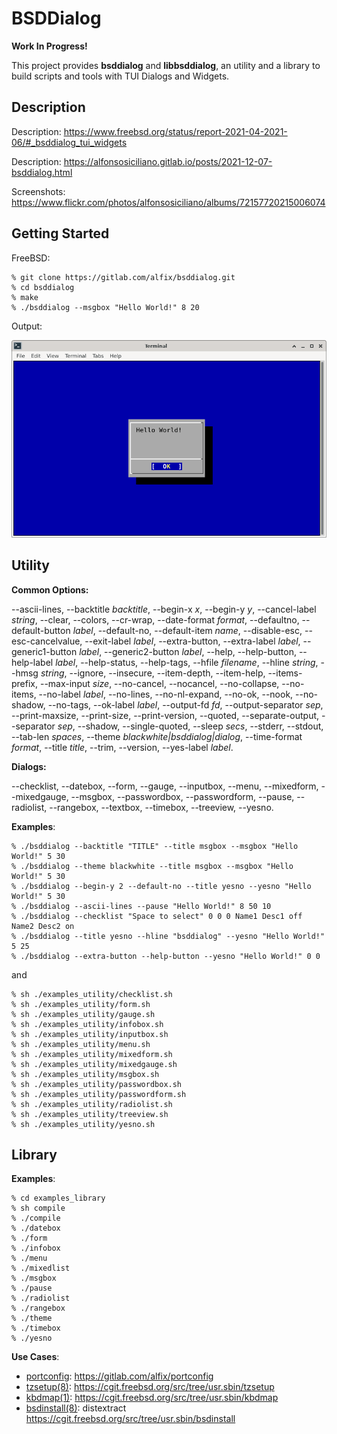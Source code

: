 # BSDDialog

**Work In Progress!**

This project provides **bsddialog** and **libbsddialog**, an utility and a
library to build scripts and tools with TUI Dialogs and Widgets.


## Description

Description:
<https://www.freebsd.org/status/report-2021-04-2021-06/#_bsddialog_tui_widgets>

Description:
<https://alfonsosiciliano.gitlab.io/posts/2021-12-07-bsddialog.html>

Screenshots:
<https://www.flickr.com/photos/alfonsosiciliano/albums/72157720215006074>


## Getting Started

FreeBSD:

```
% git clone https://gitlab.com/alfix/bsddialog.git
% cd bsddialog
% make
% ./bsddialog --msgbox "Hello World!" 8 20
```

Output:

![screenshot](screenshot.png)


## Utility


**Common Options:**
 
--ascii-lines, --backtitle *backtitle*, --begin-x *x*, --begin-y *y*,
--cancel-label *string*, --clear, --colors, --cr-wrap, --date-format *format*,
--defaultno, --default-button *label*, --default-no, --default-item *name*,
--disable-esc, --esc-cancelvalue, --exit-label *label*, --extra-button,
--extra-label *label*, --generic1-button *label*, --generic2-button *label*,
--help, --help-button, --help-label *label*, --help-status, --help-tags,
--hfile *filename*, --hline *string*, --hmsg *string*, --ignore, --insecure,
--item-depth, --item-help, --items-prefix, --max-input *size*, --no-cancel,
--nocancel, --no-collapse, --no-items, --no-label *label*, --no-lines,
--no-nl-expand, --no-ok, --nook, --no-shadow, --no-tags, --ok-label *label*,
--output-fd *fd*, --output-separator *sep*, --print-maxsize, --print-size,
--print-version, --quoted, --separate-output, --separator *sep*, --shadow,
--single-quoted, --sleep *secs*, --stderr, --stdout, --tab-len *spaces*,
--theme *blackwhite|bsddialog|dialog*, --time-format *format*, --title *title*,
--trim, --version, --yes-label *label*.


**Dialogs:**

--checklist, --datebox, --form, --gauge, --inputbox, --menu, --mixedform,
--mixedgauge, --msgbox, --passwordbox, --passwordform, --pause, --radiolist,
--rangebox, --textbox, --timebox, --treeview, --yesno.


**Examples**:
```
% ./bsddialog --backtitle "TITLE" --title msgbox --msgbox "Hello World!" 5 30
% ./bsddialog --theme blackwhite --title msgbox --msgbox "Hello World!" 5 30
% ./bsddialog --begin-y 2 --default-no --title yesno --yesno "Hello World!" 5 30
% ./bsddialog --ascii-lines --pause "Hello World!" 8 50 10
% ./bsddialog --checklist "Space to select" 0 0 0 Name1 Desc1 off Name2 Desc2 on
% ./bsddialog --title yesno --hline "bsddialog" --yesno "Hello World!" 5 25
% ./bsddialog --extra-button --help-button --yesno "Hello World!" 0 0
```
and
```
% sh ./examples_utility/checklist.sh
% sh ./examples_utility/form.sh
% sh ./examples_utility/gauge.sh
% sh ./examples_utility/infobox.sh
% sh ./examples_utility/inputbox.sh
% sh ./examples_utility/menu.sh
% sh ./examples_utility/mixedform.sh
% sh ./examples_utility/mixedgauge.sh
% sh ./examples_utility/msgbox.sh
% sh ./examples_utility/passwordbox.sh
% sh ./examples_utility/passwordform.sh
% sh ./examples_utility/radiolist.sh
% sh ./examples_utility/treeview.sh
% sh ./examples_utility/yesno.sh
```

## Library


**Examples**:
```
% cd examples_library
% sh compile
% ./compile
% ./datebox
% ./form
% ./infobox
% ./menu
% ./mixedlist
% ./msgbox
% ./pause
% ./radiolist
% ./rangebox
% ./theme
% ./timebox
% ./yesno
```

**Use Cases**:

 - [portconfig](https://alfonsosiciliano.gitlab.io/posts/2021-11-20-portconfig.html):
   <https://gitlab.com/alfix/portconfig>
 - [tzsetup(8)](https://man.freebsd.org/tzsetup/8):
   <https://cgit.freebsd.org/src/tree/usr.sbin/tzsetup>
 - [kbdmap(1)](https://man.freebsd.org/kbdmap/1):
   <https://cgit.freebsd.org/src/tree/usr.sbin/kbdmap>
 - [bsdinstall(8)](https://man.freebsd.org/bsdinstall/8): distextract
   <https://cgit.freebsd.org/src/tree/usr.sbin/bsdinstall>
   

